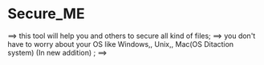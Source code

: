 # Secure_ME
==> this tool will help you and others to secure all kind of files;
==> you don't have to worry about your OS like Windows,, Unix,, Mac(OS Ditaction system) (In new addition) ;
==> 
